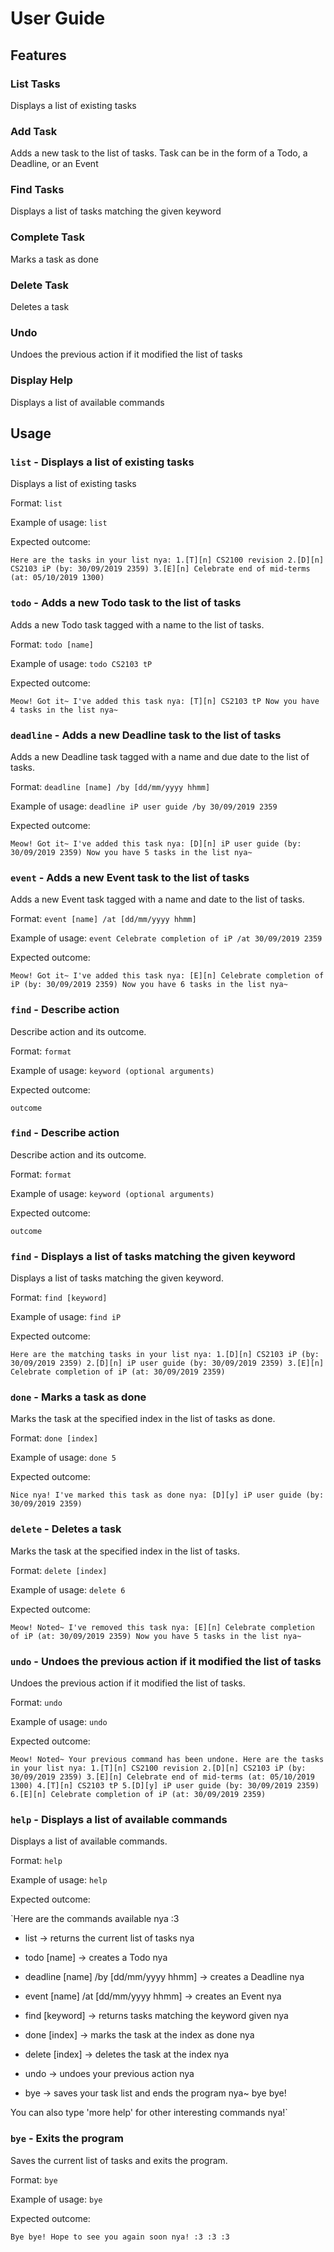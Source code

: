 # User Guide

## Features 

### List Tasks
Displays a list of existing tasks

### Add Task
Adds a new task to the list of tasks. Task can be in the form of a Todo, a Deadline, or an Event

### Find Tasks
Displays a list of tasks matching the given keyword

### Complete Task
Marks a task as done

### Delete Task
Deletes a task

### Undo
Undoes the previous action if it modified the list of tasks

### Display Help
Displays a list of available commands

## Usage

### `list` - Displays a list of existing tasks

Displays a list of existing tasks

Format: `list`

Example of usage: `list`

Expected outcome:

`Here are the tasks in your list nya:
    1.[T][n] CS2100 revision
    2.[D][n] CS2103 iP (by: 30/09/2019 2359)
    3.[E][n] Celebrate end of mid-terms (at: 05/10/2019 1300)`


### `todo` - Adds a new Todo task to the list of tasks

Adds a new Todo task tagged with a name to the list of tasks.


Format: `todo [name]`

Example of usage: `todo CS2103 tP`

Expected outcome:

`Meow! Got it~ I've added this task nya:
    [T][n] CS2103 tP
Now you have 4 tasks in the list nya~`

### `deadline` - Adds a new Deadline task to the list of tasks

Adds a new Deadline task tagged with a name and due date to the list of tasks.


Format: `deadline [name] /by [dd/mm/yyyy hhmm]` 

Example of usage: `deadline iP user guide /by 30/09/2019 2359`

Expected outcome:

`Meow! Got it~ I've added this task nya:
    [D][n] iP user guide (by: 30/09/2019 2359)
Now you have 5 tasks in the list nya~`


### `event` - Adds a new Event task to the list of tasks

Adds a new Event task tagged with a name and date to the list of tasks.


Format: `event [name] /at [dd/mm/yyyy hhmm]`

Example of usage: `event Celebrate completion of iP /at 30/09/2019 2359`

Expected outcome:

`Meow! Got it~ I've added this task nya:
    [E][n] Celebrate completion of iP (by: 30/09/2019 2359)
Now you have 6 tasks in the list nya~`


### `find` - Describe action

Describe action and its outcome.


Format: `format`

Example of usage: `keyword (optional arguments)`

Expected outcome:

`outcome`

### `find` - Describe action

Describe action and its outcome.


Format: `format`

Example of usage: `keyword (optional arguments)`

Expected outcome:

`outcome`


### `find` - Displays a list of tasks matching the given keyword

Displays a list of tasks matching the given keyword.


Format: `find [keyword]`

Example of usage: `find iP`

Expected outcome:

`Here are the matching tasks in your list nya:
    1.[D][n] CS2103 iP (by: 30/09/2019 2359)
    2.[D][n] iP user guide (by: 30/09/2019 2359)
    3.[E][n] Celebrate completion of iP (at: 30/09/2019 2359)`


### `done` - Marks a task as done

Marks the task at the specified index in the list of tasks as done.


Format: `done [index]`

Example of usage: `done 5`

Expected outcome:

`Nice nya! I've marked this task as done nya:
    [D][y] iP user guide (by: 30/09/2019 2359)`


### `delete` - Deletes a task

Marks the task at the specified index in the list of tasks.


Format: `delete [index]`

Example of usage: `delete 6`

Expected outcome:

`Meow! Noted~ I've removed this task nya:
    [E][n] Celebrate completion of iP (at: 30/09/2019 2359)
Now you have 5 tasks in the list nya~`

### `undo` - Undoes the previous action if it modified the list of tasks

Undoes the previous action if it modified the list of tasks.


Format: `undo`

Example of usage: `undo`

Expected outcome:

`Meow! Noted~ Your previous command has been undone. Here are the tasks in your list nya:
    1.[T][n] CS2100 revision
    2.[D][n] CS2103 iP (by: 30/09/2019 2359)
    3.[E][n] Celebrate end of mid-terms (at: 05/10/2019 1300)
    4.[T][n] CS2103 tP
    5.[D][y] iP user guide (by: 30/09/2019 2359)
    6.[E][n] Celebrate completion of iP (at: 30/09/2019 2359)`

### `help` - Displays a list of available commands

Displays a list of available commands.


Format: `help`

Example of usage: `help`

Expected outcome:

`Here are the commands available nya :3
- list -> returns the current list of tasks nya

- todo [name] -> creates a Todo nya

- deadline [name] /by [dd/mm/yyyy hhmm] -> creates a Deadline nya

- event [name] /at [dd/mm/yyyy hhmm] -> creates an Event nya

- find [keyword] -> returns tasks matching the keyword given nya

- done [index] -> marks the task at the index as done nya

- delete [index] -> deletes the task at the index nya

- undo -> undoes your previous action nya

- bye -> saves your task list and ends the program nya~ bye bye!

You can also type 'more help' for other interesting commands nya!`

### `bye` - Exits the program

Saves the current list of tasks and exits the program.

Format: `bye`

Example of usage: `bye`

Expected outcome:

`Bye bye! Hope to see you again soon nya! :3 :3 :3`


